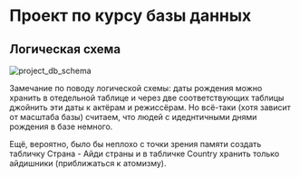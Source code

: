 # Проект по курсу базы данных

## Логическая схема
![project_db_schema](https://github.com/robibistspark/hse-courses-db-project/assets/71763293/82178cec-1796-4c20-9cad-d2ac272fd155)

Замечание по поводу логической схемы: даты рождения можно хранить в отедельной таблице и через две соответствующих таблицы джойнить эти даты к актёрам и режиссёрам. Но всё-таки (хотя зависит от масштаба базы) считаем, что людей с идеднтичными днями рождения в базе немного.

Ещё, вероятно, было бы неплохо с точки зрения памяти создать табличку Страна - Айди страны и в табличке Country хранить только айдишники (приближаться к атомизму).
